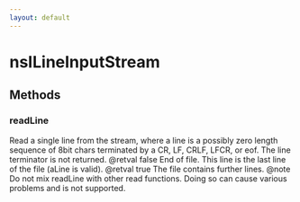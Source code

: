 ```yaml
---
layout: default
---
```


# nsILineInputStream #

## Methods ##

### readLine ###

Read a single line from the stream, where a line is a 
possibly zero length sequence of 8bit chars terminated by a
CR, LF, CRLF, LFCR, or eof.
The line terminator is not returned.
@retval false
        End of file. This line is the last line of the file
        (aLine is valid).
@retval true
        The file contains further lines.
@note Do not mix readLine with other read functions.
      Doing so can cause various problems and is not supported.

